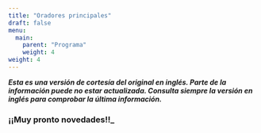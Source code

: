 ```yaml
---
title: "Oradores principales"
draft: false
menu:
  main:
    parent: "Programa"
    weight: 4
weight: 4
---
```


***Esta es una versión de cortesía del original en inglés. Parte de la información puede no estar actualizada. Consulta siempre la versión en inglés para comprobar la última información.***

### **¡¡Muy pronto novedades!!_**